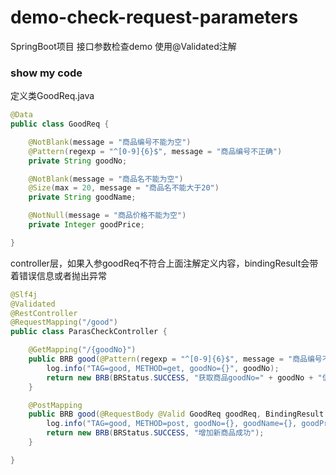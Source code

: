 # demo-check-request-parameters
SpringBoot项目 接口参数检查demo 使用@Validated注解

### show my code
定义类GoodReq.java
```java
@Data
public class GoodReq {

    @NotBlank(message = "商品编号不能为空")
    @Pattern(regexp = "^[0-9]{6}$", message = "商品编号不正确")
    private String goodNo;

    @NotBlank(message = "商品名不能为空")
    @Size(max = 20, message = "商品名不能大于20")
    private String goodName;

    @NotNull(message = "商品价格不能为空")
    private Integer goodPrice;

}
```

controller层，如果入参goodReq不符合上面注解定义内容，bindingResult会带着错误信息或者抛出异常
```java
@Slf4j
@Validated
@RestController
@RequestMapping("/good")
public class ParasCheckController {

    @GetMapping("/{goodNo}")
    public BRB good(@Pattern(regexp = "^[0-9]{6}$", message = "商品编号不正确") @PathVariable("goodNo") String goodNo) {
        log.info("TAG=good, METHOD=get, goodNo={}", goodNo);
        return new BRB(BRStatus.SUCCESS, "获取商品goodNo=" + goodNo + "信息");
    }

    @PostMapping
    public BRB good(@RequestBody @Valid GoodReq goodReq, BindingResult bindingResult) {
        log.info("TAG=good, METHOD=post, goodNo={}, goodName={}, goodPrice={}", goodReq.getGoodNo(), goodReq.getGoodName(), goodReq.getGoodPrice());
        return new BRB(BRStatus.SUCCESS, "增加新商品成功");
    }

}
```
